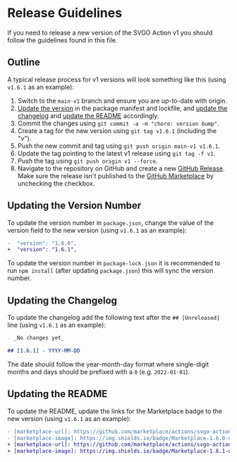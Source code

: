 # Release Guidelines

If you need to release a new version of the SVGO Action v1 you should follow the
guidelines found in this file.

## Outline

A typical release process for v1 versions will look something like this (using
`v1.6.1` as an example):

1. Switch to the `main-v1` branch and ensure you are up-to-date with origin.
2. [Update the version] in the package manifest and lockfile, and [update the
  changelog] and [update the README] accordingly.
3. Commit the changes using `git commit -a -m "chore: version bump"`.
4. Create a tag for the new version using `git tag v1.6.1` (including the "v").
5. Push the new commit and tag using `git push origin main-v1 v1.6.1`.
6. Update the tag pointing to the latest v1 release using `git tag -f v1`.
7. Push the tag using `git push origin v1 --force`.
8. Navigate to the repository on GitHub and create a new [GitHub Release]. Make
  sure the release isn't published to the [GitHub Marketplace] by unchecking the
  checkbox.

## Updating the Version Number

To update the version number in `package.json`, change the value of the version
field to the new version (using `v1.6.1` as an example):

```diff
-  "version": "1.6.0",
+  "version": "1.6.1",
```

To update the version number in `package-lock.json` it is recommended to run
`npm install` (after updating `package.json`) this will sync the version number.

## Updating the Changelog

To update the changelog add the following text after the `## [Unreleased]` line
(using `v1.6.1` as an example):

```md
- _No changes yet_

## [1.6.1] - YYYY-MM-DD
```

The date should follow the year-month-day format where single-digit months and
days should be prefixed with a `0` (e.g. `2022-01-01`).

## Updating the README

To update the README, update the links for the Marketplace badge to the new
version (using `v1.6.1` as an example):

```diff
- [marketplace-url]: https://github.com/marketplace/actions/svgo-action?version=v1.6.0
- [marketplace-image]: https://img.shields.io/badge/Marketplace-1.6.0-undefined.svg?logo=github&logoColor=white&style=flat
+ [marketplace-url]: https://github.com/marketplace/actions/svgo-action?version=v1.6.1
+ [marketplace-image]: https://img.shields.io/badge/Marketplace-1.6.1-undefined.svg?logo=github&logoColor=white&style=flat
```

[github marketplace]: https://github.com/marketplace
[github release]: https://github.com/ericcornelissen/svgo-action/releases
[update the changelog]: #updating-the-changelog
[update the readme]: #updating-the-readme
[update the version]: #updating-the-version-number
